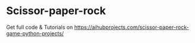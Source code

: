 # Scissor-paper-rock
Get full code & Tutorials on https://aihubprojects.com/scissor-paper-rock-game-python-projects/
